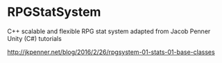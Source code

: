 # RPGStatSystem
C++ scalable and flexible RPG stat system adapted from Jacob Penner Unity (C#) tutorials

http://jkpenner.net/blog/2016/2/26/rpgsystem-01-stats-01-base-classes
